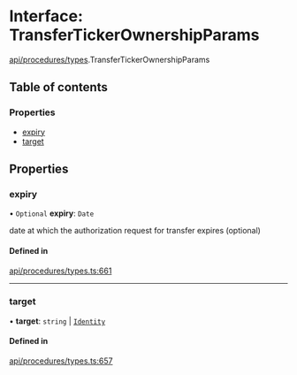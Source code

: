# Interface: TransferTickerOwnershipParams

[api/procedures/types](../wiki/api.procedures.types).TransferTickerOwnershipParams

## Table of contents

### Properties

- [expiry](../wiki/api.procedures.types.TransferTickerOwnershipParams#expiry)
- [target](../wiki/api.procedures.types.TransferTickerOwnershipParams#target)

## Properties

### expiry

• `Optional` **expiry**: `Date`

date at which the authorization request for transfer expires (optional)

#### Defined in

[api/procedures/types.ts:661](https://github.com/PolymathNetwork/polymesh-sdk/blob/c6fe1be3/src/api/procedures/types.ts#L661)

___

### target

• **target**: `string` \| [`Identity`](../wiki/api.entities.Identity.Identity)

#### Defined in

[api/procedures/types.ts:657](https://github.com/PolymathNetwork/polymesh-sdk/blob/c6fe1be3/src/api/procedures/types.ts#L657)
